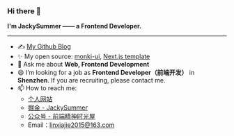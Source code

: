 ### Hi there 👋

**I'm JackySummer —— a Frontend Developer.**

---

- ✍️ [My Github Blog](https://github.com/Jacky-Summer/personal-blog)
- ✨ My open source: [monki-ui](https://github.com/Jacky-Summer/monki-ui), [Next.js template](https://github.com/Jacky-Summer/nextjs-ts-antd-redux-storybook-starter)
- 💬 Ask me about **Web, Frontend Development**
- 😄 I’m looking for a job as **Frontend Developer（前端开发）** in **Shenzhen**. If you are recruiting, please contact me.
- 📫 How to reach me:
  - [个人网站](https://jacky-summer.github.io)
  - [掘金 - JackySummer](https://juejin.cn/user/1257497033714477)
  - [公众号 - 前端精神时光屋](https://github.com/Jacky-Summer/personal-blog/raw/master/%E5%9B%BE%E7%89%87%E6%96%87%E4%BB%B6/tencent-account.png)
  - Email：linxiajie2015@163.com

<!-- ![](https://github-readme-stats.vercel.app/api?username=Jacky-Summer&show_icons=true&include_all_commits=true&theme=tokyonight&hide=issues) -->

<!--
**Jacky-Summer/Jacky-Summer** is a ✨ _special_ ✨ repository because its `README.md` (this file) appears on your GitHub profile.

Here are some ideas to get you started:

- 🔭 I’m currently working on ...
- 🌱 I’m currently learning ...
- 👯 I’m looking to collaborate on ...
- 🤔 I’m looking for help with ...
- 💬 Ask me about ...
- 📫 How to reach me: ...
- 😄 Pronouns: ...
- ⚡ Fun fact: ...
-->
